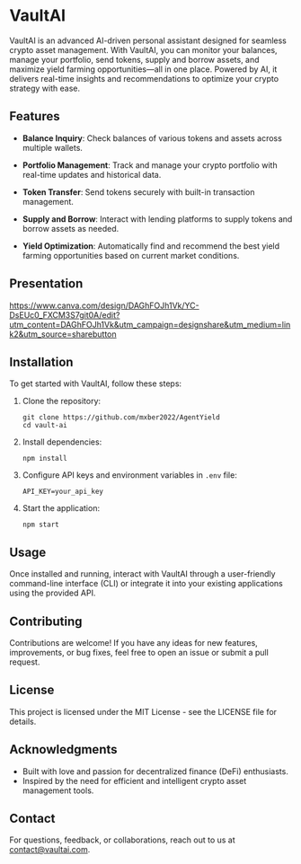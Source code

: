 # VaultAI

VaultAI is an advanced AI-driven personal assistant designed for seamless crypto asset management. With VaultAI, you can monitor your balances, manage your portfolio, send tokens, supply and borrow assets, and maximize yield farming opportunities—all in one place. Powered by AI, it delivers real-time insights and recommendations to optimize your crypto strategy with ease.

## Features

- **Balance Inquiry**: Check balances of various tokens and assets across multiple wallets.
  
- **Portfolio Management**: Track and manage your crypto portfolio with real-time updates and historical data.
  
- **Token Transfer**: Send tokens securely with built-in transaction management.
  
- **Supply and Borrow**: Interact with lending platforms to supply tokens and borrow assets as needed.
  
- **Yield Optimization**: Automatically find and recommend the best yield farming opportunities based on current market conditions.

## Presentation

https://www.canva.com/design/DAGhFOJh1Vk/YC-DsEUc0_FXCM3S7git0A/edit?utm_content=DAGhFOJh1Vk&utm_campaign=designshare&utm_medium=link2&utm_source=sharebutton

## Installation

To get started with VaultAI, follow these steps:

1. Clone the repository:
   ```
   git clone https://github.com/mxber2022/AgentYield
   cd vault-ai
   ```

2. Install dependencies:
   ```
   npm install
   ```

3. Configure API keys and environment variables in `.env` file:
   ```
   API_KEY=your_api_key
   ```

4. Start the application:
   ```
   npm start
   ```

## Usage

Once installed and running, interact with VaultAI through a user-friendly command-line interface (CLI) or integrate it into your existing applications using the provided API.

## Contributing

Contributions are welcome! If you have any ideas for new features, improvements, or bug fixes, feel free to open an issue or submit a pull request.

## License

This project is licensed under the MIT License - see the LICENSE file for details.

## Acknowledgments

- Built with love and passion for decentralized finance (DeFi) enthusiasts.
- Inspired by the need for efficient and intelligent crypto asset management tools.

## Contact

For questions, feedback, or collaborations, reach out to us at contact@vaultai.com.
